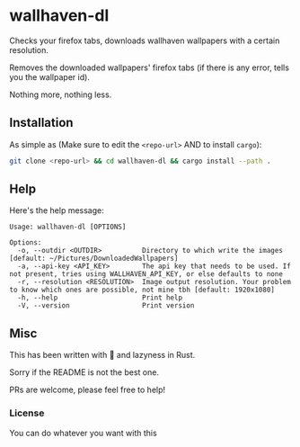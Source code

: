 # wallhaven-dl

Checks your firefox tabs, downloads wallhaven wallpapers with a certain resolution.

Removes the downloaded wallpapers' firefox tabs (if there is any error, tells you the wallpaper id).

Nothing more, nothing less. 

## Installation

As simple as (Make sure to edit the `<repo-url>` AND to install `cargo`): 
```sh
git clone <repo-url> && cd wallhaven-dl && cargo install --path .
```

## Help

Here's the help message:

```
Usage: wallhaven-dl [OPTIONS]

Options:
  -o, --outdir <OUTDIR>          Directory to which write the images [default: ~/Pictures/DownloadedWallpapers]
  -a, --api-key <API_KEY>        The api key that needs to be used. If not present, tries using WALLHAVEN_API_KEY, or else defaults to none
  -r, --resolution <RESOLUTION>  Image output resolution. Your problem to know which ones are possible, not mine tbh [default: 1920x1080]
  -h, --help                     Print help
  -V, --version                  Print version
```

## Misc

This has been written with 🧡 and lazyness in Rust.


Sorry if the README is not the best one.


PRs are welcome, please feel free to help!

### License

You can do whatever you want with this